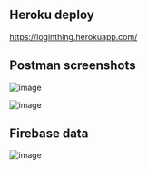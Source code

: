 ## Heroku deploy

https://loginthing.herokuapp.com/

## Postman screenshots

![image](http://myy.haaga-helia.fi/~a1702673/pics/GET.JPG)


![image](http://myy.haaga-helia.fi/~a1702673/pics/POST.JPG)

## Firebase data

![image](http://myy.haaga-helia.fi/~a1702673/pics/firebase.JPG)
